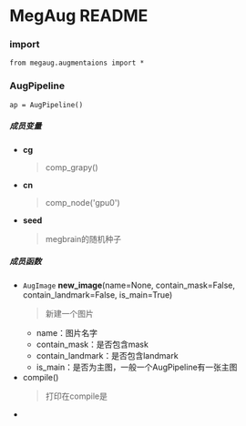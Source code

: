 # MegAug README

### import
```
from megaug.augmentaions import *
```

### AugPipeline
```
ap = AugPipeline()
```
##### 成员变量
* **cg**

    > comp_grapy()

* **cn**

    > comp_node('gpu0')
    
* **seed**

    > megbrain的随机种子

##### 成员函数
*   `AugImage` **new_image**(name=None, contain_mask=False, contain_landmark=False, is_main=True)
    > 新建一个图片
    * name：图片名字
    * contain_mask：是否包含mask
    * contain_landmark：是否包含landmark
    * is_main：是否为主图，一般一个AugPipeline有一张主图
*   compile()
    > 打印在compile是
*   
